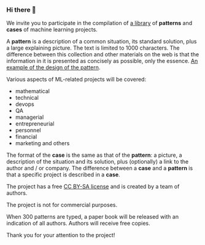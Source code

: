 ### Hi there 👋

We invite you to participate in the compilation of [a library](https://github.com/ml-patterns/ml-patterns/blob/main/index.md) of **patterns** and **cases** of machine learning projects.

A **pattern** is a description of a common situation, its standard solution, plus a large explaining picture. The text is limited to 1000 characters. The difference between this collection and other materials on the web is that the information in it is presented as concisely as possible, only the essence. [An example of the design of the pattern](https://github.com/ml-patterns/ml-patterns/blob/main/patterns/feature_importance_v1.md).

Various aspects of ML-related projects will be covered:

* mathematical
* technical
* devops
* QA
* managerial
* entrepreneurial
* personnel
* financial
* marketing and others

The format of the **case** is the same as that of the **pattern**: a picture, a description of the situation and its solution, plus (optionally) a link to the author and / or company. The difference between a **case** and a **pattern** is that a specific project is described in a **case**.

The project has a free [CC BY-SA license](https://creativecommons.org/licenses/by-sa/3.0/) and is created by a team of authors.

The project is not for commercial purposes.

When 300 patterns are typed, a paper book will be released with an indication of all authors. Authors will receive free copies.

Thank you for your attention to the project!

<!--
**ml-patterns/ml-patterns** is a ✨ _special_ ✨ repository because its `README.md` (this file) appears on your GitHub profile.

Here are some ideas to get you started:

- 🔭 I’m currently working on ...
- 🌱 I’m currently learning ...
- 👯 I’m looking to collaborate on ...
- 🤔 I’m looking for help with ...
- 💬 Ask me about ...
- 📫 How to reach me: ...
- 😄 Pronouns: ...
- ⚡ Fun fact: ...
-->

